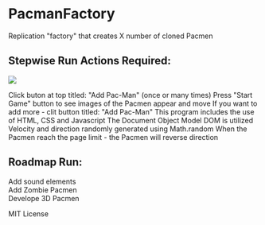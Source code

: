 
# PacmanFactory
Replication "factory" that creates X number of cloned Pacmen

<h2>Stepwise Run Actions Required:</h2>

<img src="/philip-case/PacmanFactory/raw/main/PacMan1.png" style="max-width: 100%;">

Click buton at top titled:  "Add Pac-Man" (once or many times)
Press "Start Game" button to see images of the Pacmen appear and move
If you want to add more - clit button titled: "Add Pac-Man"
This program includes the use of HTML, CSS and Javascript
The Document Object Model DOM is utilized
Velocity and direction randomly generated using Math.random
When the Pacmen reach the page limit - the Pacmen will reverse direction

<h2>Roadmap Run:</h2>

Add sound elements
<br>
Add Zombie Pacmen
<br>
Develope 3D Pacmen
<br>


MIT License
